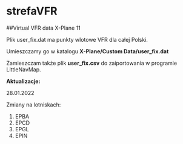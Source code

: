 # strefaVFR
##Virtual VFR data X-Plane 11


Plik user_fix.dat ma punkty wlotowe VFR dla całej Polski.

Umieszczamy go w katalogu **X-Plane/Custom Data/user_fix.dat**

Zamieszczam także plik **user_fix.csv** do zaiportowania w programie LittleNavMap.

**Aktualizacje:**

28.01.2022

Zmiany na lotniskach:
1. EPBA
2. EPCD
3. EPGL
4. EPIN

